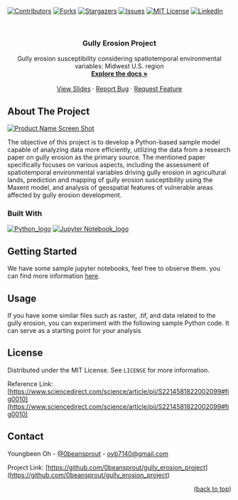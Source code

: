 <a name="readme-top"></a>
<!--
*** Thanks for checking out the Best-README-Template. If you have a suggestion
*** that would make this better, please fork the repo and create a pull request
*** or simply open an issue with the tag "enhancement".
*** Don't forget to give the project a star!
*** Thanks again! Now go create something AMAZING! :D
-->



<!-- PROJECT SHIELDS -->
<!--
*** I'm using markdown "reference style" links for readability.
*** Reference links are enclosed in brackets [ ] instead of parentheses ( ).
*** See the bottom of this document for the declaration of the reference variables
*** for contributors-url, forks-url, etc. This is an optional, concise syntax you may use.
*** https://www.markdownguide.org/basic-syntax/#reference-style-links
-->
[![Contributors][contributors-shield]][contributors-url] [![Forks][forks-shield]][forks-url] [![Stargazers][stars-shield]][stars-url] [![Issues][issues-shield]][issues-url] [![MIT License][license-shield]][license-url] [![LinkedIn][linkedin-shield]][linkedin-url]



<!-- PROJECT LOGO -->
<br />
<div align="center">
  <!-- <a href="https://github.com/0beansprout/gully_erosion_project">
    <img src="images/logo.png" alt="Logo" width="80" height="80">
  </a> -->

  <h3 align="center">Gully Erosion Project </h3>

  <p align="center">
    Gully erosion susceptibility considering spatiotemporal environmental variables: Midwest U.S. region
    <br />
    <a href="https://pdf.sciencedirectassets.com/287972/1-s2.0-S2214581821X00110/1-s2.0-S2214581822002099/main.pdf?X-Amz-Security-Token=IQoJb3JpZ2luX2VjELz%2F%2F%2F%2F%2F%2F%2F%2F%2F%2FwEaCXVzLWVhc3QtMSJGMEQCIDl8dDPkuL9Qk%2F7XazSJymLPWU10PZsiCQyuDKWWeKEIAiALGskcsbGMm%2FiY47sTrPDRKap9CwfPxwI4lWAQFluXhSqzBQg1EAUaDDA1OTAwMzU0Njg2NSIMP0RBBumrENRMnipdKpAFb8oryBTNS0M8jpNlhHjtQS3REF14QXdPU9mM%2FFrFxCOe4gNWbNq9Q2dS%2B1B39bWY56xCpJxt%2FNcxErra1SoLUL%2F4r%2F3H1DStqU2jn6YYTfwdhq%2Fzf8P5%2BorAbEC8MOsyXJWfFiSzsPoW8e19%2BvS9FVv4TsUSedNZPG680MXDuVm%2ByUQGRDUisEj0Pt9qATtRxwLRhJXEo6IDSHlWw65MfTyyc8Ktm126OF%2FaaXrsubgQhZXXKvEsGYjdQD17Yd8PjufMOGYF51UHtw8K2CmPd9yt1cd8i0dltd%2BOmURvW%2FrP3jSS%2BT%2Fylrm7unM4lm%2FX%2FyNKgThyrZtQ0SUMxXMVQWQtg1bjZWO%2BWQQYQgiMsQNfbhiDH3X7ZJdD5OKpz3jGtdFxApiygsh59kga5bfHLNh%2F2ycn5%2FBbHVCRy3PIgbQwatTKEYhABpUprTHiCe4Ql2VyC0AHsnFImtghynl8qL1tAu5jk61UTwzeGlLnVgtcNUei%2BgXqggt4rjG%2FtPAZTXv89%2F1xw7%2F5ZY%2B8RDq2UKfzgvL9KhnV9zMQwuPMoqesKOxA1CKTrqTLzsnynDY9FuRHJMi711pNTc%2BwYFyA6KWzcWT0xjdImhGC4nX%2FEIqj%2FQV59lFgQhiuxW8XK6BXkDI61v%2F87sOXuzyWZnWbHh435PQ71PYGQIbr%2FUk%2Fm64rqeBibdxizqeXlDy0xxzPPCH0IWaHhjioiKcohgGADBqcTx%2FwfZg3mglYfapT74CIysAhmuRNDAJgKEmkzhdk0ywU325uDKkBf%2BNg%2Fo57%2FMMRJI6b5NbmhXpnqBISAStZHirvLkHOJoI95FXa3x3vvU7XNJ15l3sF2o94IbBMOWdH046Zioqz2iUOKkfHljYw5Y2XpQY6sgEa8SENButCTREX9XS3KHz8CyzDfd95PwQnmpFyOwfIqTqiBu%2FcoxZEO9%2B9zSwODxXpqwQVqNxas2XTtsMQvq%2BW2kz3tIGN60%2F58I3rxhVsMa0%2FA34Ln4MPNfnKevP3bSUzJAuN3U958bNEWJ3WCoxrpdGbWaYnpADZfjATkcTzDPP%2BywgQlHvcOI6YmLoP%2Fs1Kpsz%2FvlqkfwxqwyIvcSRNIMKWBWUV3q6QbwdqZgSNLD83&X-Amz-Algorithm=AWS4-HMAC-SHA256&X-Amz-Date=20230705T200228Z&X-Amz-SignedHeaders=host&X-Amz-Expires=300&X-Amz-Credential=ASIAQ3PHCVTYWCKXT5S7%2F20230705%2Fus-east-1%2Fs3%2Faws4_request&X-Amz-Signature=73c1eb7aad152774d8f3bfeb3d0ec023d9c73b0d45b56326873730f317f4e6ab&hash=6b91426abc5a48edb1f2cb37d5bd9761d537690c42c645313a69fcf636f1a649&host=68042c943591013ac2b2430a89b270f6af2c76d8dfd086a07176afe7c76c2c61&pii=S2214581822002099&tid=spdf-490a61c2-1748-4ff7-ab06-2079aaab4fc6&sid=16b1291b842e9643f19868068dd96ff66b71gxrqa&type=client&tsoh=d3d3LnNjaWVuY2VkaXJlY3QuY29t&ua=1015520a565052510007&rr=7e2234ae68930fa1&cc=us"><strong>Explore the docs »</strong></a>
    <br />
    <br />
    <a href="https://drive.google.com/drive/folders/1isUpS6yl9OfpeELa6cIKo24BYKEJV7qT?usp=sharing">View Slides</a>
    ·
    <a href="https://github.com/0beansprout/gully_erosion_project/issues">Report Bug</a>
    ·
    <a href="https://github.com/0beansprout/gully_erosion_project/issues">Request Feature</a>
  </p>
</div>



<!-- TABLE OF CONTENTS -->
<!-- <details>
  <summary>Table of Contents</summary>
  <ol>
    <li>
      <a href="#about-the-project">About The Project</a>
      <ul>
        <li><a href="#built-with">Built With</a></li>
      </ul>
    </li>
    <li>
      <a href="#getting-started">Getting Started</a>
      <ul>
        <li><a href="#prerequisites">Prerequisites</a></li>
        <li><a href="#installation">Installation</a></li>
      </ul>
    </li>
    <li><a href="#usage">Usage</a></li>
    <li><a href="#roadmap">Roadmap</a></li>
    <li><a href="#contributing">Contributing</a></li>
    <li><a href="#license">License</a></li>
    <li><a href="#contact">Contact</a></li>
    <li><a href="#acknowledgments">Acknowledgments</a></li>
  </ol>
</details> -->



<!-- ABOUT THE PROJECT -->
## About The Project

[![Product Name Screen Shot][product-screenshot]](https://imgur.com/wtOHuW5)

The objective of this project is to develop a Python-based sample model capable of analyzing data more efficiently, utilizing the data from a research paper on gully erosion as the primary source. The mentioned paper specifically focuses on various aspects, including the assessment of spatiotemporal environmental variables driving gully erosion in agricultural lands, prediction and mapping of gully erosion susceptibility using the Maxent model, and analysis of geospatial features of vulnerable areas affected by gully erosion development.




<!-- <p align="right">(<a href="#readme-top">back to top</a>)</p> -->



### Built With

<!-- This section should list any major frameworks/libraries used to bootstrap your project. Leave any add-ons/plugins for the acknowledgements section. Here are a few examples. -->

[![Python_logo][Python]][Python-url]  [![Jupyter Notebook_logo][Jupyter Notebook]][Jupyter-url]

<!-- <p align="right">(<a href="#readme-top">back to top</a>)</p> -->



<!-- GETTING STARTED -->
## Getting Started


We have some sample jupyter notebooks, feel free to observe them. you can find more information [here](https://www.sciencedirect.com/science/article/pii/S2214581822002117).



<!-- ### Prerequisites

This is an example of how to list things you need to use the software and how to install them.
* npm
  ```sh
  npm install npm@latest -g
  ``` -->

<!--
### Installation


 1. Get a free API Key at [https://example.com](https://example.com)
2. Clone the repo
   ```sh
   git clone https://github.com/your_username_/Project-Name.git
   ```
3. Install NPM packages
   ```sh
   npm install
   ```
4. Enter your API in `config.js`
   ```js
   const API_KEY = 'ENTER YOUR API';
   ```

<p align="right">(<a href="#readme-top">back to top</a>)</p> -->



<!-- USAGE EXAMPLES -->
## Usage

If you have some similar files such as raster, .tif, and data related to the gully erosion, you can experiment with the following sample Python code. It can serve as a starting point for your analysis





<!-- _For more examples, please refer to the [Documentation](https://example.com)_ -->

<!-- <p align="right">(<a href="#readme-top">back to top</a>)</p> -->



<!-- ROADMAP -->
<!-- ## Roadmap

- [x] Add Changelog
- [x] Add back to top links
- [ ] Add Additional Templates w/ Examples
- [ ] Add "components" document to easily copy & paste sections of the readme


See the [open issues](https://github.com/nateray42/DeCoBot/issues) for a full list of proposed features (and known issues).

<p align="right">(<a href="#readme-top">back to top</a>)</p> -->



<!-- CONTRIBUTING -->
<!-- ## Contributing

Contributions are what make the open source community such an amazing place to learn, inspire, and create. Any contributions you make are **greatly appreciated**.

If you have a suggestion that would make this better, please fork the repo and create a pull request. You can also simply open an issue with the tag "enhancement".
Don't forget to give the project a star! Thanks again!

1. Fork the Project
2. Create your Feature Branch (`git checkout -b feature/AmazingFeature`)
3. Commit your Changes (`git commit -m 'Add some AmazingFeature'`)
4. Push to the Branch (`git push origin feature/AmazingFeature`)
5. Open a Pull Request

<p align="right">(<a href="#readme-top">back to top</a>)</p> -->



<!-- LICENSE -->
## License

Distributed under the MIT License. See `LICENSE` for more information.

<!-- <p align="right">(<a href="#readme-top">back to top</a>)</p> -->

Reference Link: [https://www.sciencedirect.com/science/article/pii/S2214581822002099#fig0010](https://www.sciencedirect.com/science/article/pii/S2214581822002099#fig0010)


<!-- CONTACT -->
## Contact

Youngbeen Oh - [@0beansprout](https://linkedin.com/in/youngbeen-oh) - oyb7140@gmail.com

Project Link: [https://github.com/0beansprout/gully_erosion_project](https://github.com/0beansprout/gully_erosion_project)




<p align="right">(<a href="#readme-top">back to top</a>)</p>



<!-- ACKNOWLEDGMENTS -->
<!-- ## Acknowledgments

Use this space to list resources you find helpful and would like to give credit to. I've included a few of my favorites to kick things off!

* [Choose an Open Source License](https://choosealicense.com)
* [GitHub Emoji Cheat Sheet](https://www.webpagefx.com/tools/emoji-cheat-sheet)
* [Malven's Flexbox Cheatsheet](https://flexbox.malven.co/)
* [Malven's Grid Cheatsheet](https://grid.malven.co/)
* [Img Shields](https://shields.io)
* [GitHub Pages](https://pages.github.com)
* [Font Awesome](https://fontawesome.com)
* [React Icons](https://react-icons.github.io/react-icons/search)

<p align="right">(<a href="#readme-top">back to top</a>)</p> -->



<!-- MARKDOWN LINKS & IMAGES -->
<!-- https://www.markdownguide.org/basic-syntax/#reference-style-links -->
[contributors-shield]: https://img.shields.io/github/contributors/0beansprout/gully_erosion_project.svg?style=for-the-badge
[contributors-url]: https://github.com/0beansprout/gully_erosion_project/graphs/contributors
[forks-shield]: https://img.shields.io/github/forks/0beansprout/gully_erosion_project.svg?style=for-the-badge
[forks-url]: https://github.com/0beansprout/gully_erosion_project/network/members
[stars-shield]: https://img.shields.io/github/stars/0beansprout/gully_erosion_project.svg?style=for-the-badge
[stars-url]: https://github.com/0beansprout/gully_erosion_project/stargazers
[issues-shield]: https://img.shields.io/github/issues/0beansprout/gully_erosion_project.svg?style=for-the-badge
[issues-url]: https://github.com/0beansprout/gully_erosion_project/issues
[license-shield]: https://img.shields.io/github/license/othneildrew/Best-README-Template.svg?style=for-the-badge
[license-url]: https://github.com/othneildrew/Best-README-Template/blob/master/LICENSE.txt
[linkedin-shield]: https://img.shields.io/badge/-LinkedIn-black.svg?style=for-the-badge&logo=linkedin&colorB=555
[linkedin-url]: https://linkedin.com/in/youngbeen-oh
[product-screenshot]: https://imgur.com/wtOHuW5.png
[Next.js]: https://img.shields.io/badge/next.js-000000?style=for-the-badge&logo=nextdotjs&logoColor=white
[Next-url]: https://nextjs.org/
[React.js]: https://img.shields.io/badge/React-20232A?style=for-the-badge&logo=react&logoColor=61DAFB
[React-url]: https://reactjs.org/
[Vue.js]: https://img.shields.io/badge/Vue.js-35495E?style=for-the-badge&logo=vuedotjs&logoColor=4FC08D
[Vue-url]: https://vuejs.org/
[Angular.io]: https://img.shields.io/badge/Angular-DD0031?style=for-the-badge&logo=angular&logoColor=white
[Angular-url]: https://angular.io/
[Svelte.dev]: https://img.shields.io/badge/Svelte-4A4A55?style=for-the-badge&logo=svelte&logoColor=FF3E00
[Svelte-url]: https://svelte.dev/
[Laravel.com]: https://img.shields.io/badge/Laravel-FF2D20?style=for-the-badge&logo=laravel&logoColor=white
[Laravel-url]: https://laravel.com
[Python]: https://img.shields.io/badge/python-3670A0?style=for-the-badge&logo=python&logoColor=ffdd54
[Python-url]: https://www.python.org/
[Jupyter Notebook]: https://img.shields.io/badge/jupyter-%23FA0F00.svg?style=for-the-badge&logo=jupyter&logoColor=white
[Jupyter-url]: https://jupyter.org/
[HTML]: https://img.shields.io/badge/HTML5-E34F26?style=for-the-badge&logo=html5&logoColor=white
[HTML-url]: https://html.com/
[CSS]: https://img.shields.io/badge/CSS3-1572B6?style=for-the-badge&logo=css3&logoColor=white
[CSS-url]: https://www.w3.org/Style/CSS/Overview.en.html#:~:text=What%20is%20CSS%3F,from%20the%20CSS%20working%20group.
[JavaScript]: https://img.shields.io/badge/JavaScript-323330?style=for-the-badge&logo=javascript&logoColor=F7DF1E
[JavaScript-url]: https://www.javascript.com/ 
[Django]: https://img.shields.io/badge/Django-092E20?style=for-the-badge&logo=django&logoColor=green
[Django-url]: https://www.djangoproject.com/
[usernamepassword-screenshot]: https://imgur.com/LxR5ZQy.png
[permission-screenshot-1]: https://imgur.com/lRiSrgC.png
[permission-screenshot-2]: https://imgur.com/Z2Xuu1d.png
